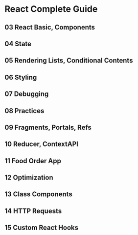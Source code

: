 # React Complete Guide



## 03 React Basic, Components

## 04 State

## 05 Rendering Lists, Conditional Contents

## 06 Styling

## 07 Debugging

## 08 Practices

## 09 Fragments, Portals, Refs

## 10 Reducer, ContextAPI

## 11 Food Order App

## 12 Optimization

## 13 Class Components

## 14 HTTP Requests

## 15 Custom React Hooks


